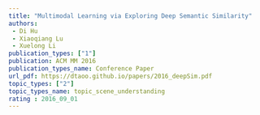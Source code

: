 ```yaml
---  
title: "Multimodal Learning via Exploring Deep Semantic Similarity"  
authors:  
 - Di Hu
 - Xiaoqiang Lu  
 - Xuelong Li   
publication_types: ["1"]  
publication: ACM MM 2016   
publication_types_name: Conference Paper  
url_pdf: https://dtaoo.github.io/papers/2016_deepSim.pdf  
topic_types: ["2"]
topic_types_name: topic_scene_understanding
rating : 2016_09_01
---  
```

